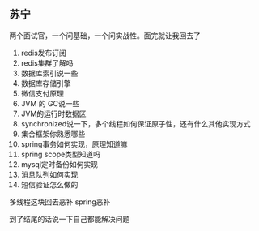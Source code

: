 ## 苏宁

两个面试官，一个问基础，一个问实战性。面完就让我回去了



1. redis发布订阅
2. redis集群了解吗
3. 数据库索引说一些
4. 数据库存储引擎
5. 微信支付原理
6. JVM 的 GC说一些
7. JVM的运行时数据区
8. synchronized说一下，多个线程如何保证原子性，还有什么其他实现方式
9. 集合框架你熟悉哪些
10. spring事务如何实现，原理知道嘛
11. spring scope类型知道吗
12. mysql定时备份如何实现
13. 消息队列如何实现
14. 短信验证怎么做的



多线程这块回去恶补
spring恶补

到了结尾的话说一下自己都能解决问题